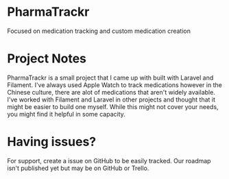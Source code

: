 # PharmaTrackr
Focused on medication tracking and custom medication creation

# Project Notes
PharmaTrackr is a small project that I came up with built with Laravel and Filament. I've always used Apple Watch to track medications however in the Chinese culture, there are alot of medications that aren't widely available. I've worked with Filament and Laravel in other projects and thought that it might be easier to build one myself. While this might not cover your needs, you might find it helpful in some capacity. 

# Having issues?
For support, create a issue on GitHub to be easily tracked. Our roadmap isn't published yet but may be on GitHub or Trello.
